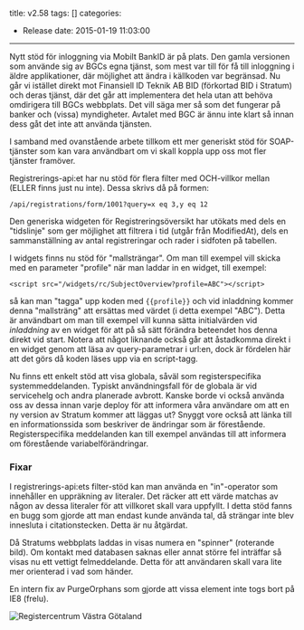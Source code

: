 title: v2.58
tags: []
categories:
  - Release
date: 2015-01-19 11:03:00
---
Nytt stöd för inloggning via Mobilt BankID är på plats. Den gamla versionen som använde sig av BGCs egna tjänst, som mest var till för få till inloggning i äldre applikationer, där möjlighet att ändra i källkoden var begränsad. Nu går vi istället direkt mot Finansiell ID Teknik AB BID (förkortad BID i Stratum) och deras tjänst, där det går att implementera det hela utan att behöva omdirigera till BGCs webbplats. Det vill säga mer så som det fungerar på banker och (vissa) myndigheter. Avtalet med BGC är ännu inte klart så innan dess gåt det inte att använda tjänsten. 

I samband med ovanstående arbete tillkom ett mer generiskt stöd för SOAP-tjänster som kan vara användbart om vi skall koppla upp oss mot fler tjänster framöver.

Registrerings-api:et har nu stöd för flera filter med OCH-villkor mellan (ELLER finns just nu inte). Dessa skrivs då på formen:
```
/api/registrations/form/1001?query=x eq 3,y eq 12
```
Den generiska widgeten för Registreringsöversikt har utökats med dels en "tidslinje" som ger möjlighet att filtrera i tid (utgår från ModifiedAt), dels en sammanställning av antal registreringar och rader i sidfoten på tabellen.

I widgets finns nu stöd för "mallsträngar". Om man till exempel vill skicka med en parameter "profile" när man laddar in en widget, till exempel:
```
<script src="/widgets/rc/SubjectOverview?profile=ABC"></script>
```
så kan man "tagga" upp koden med <code>&#123;&#123;profile&#125;&#125;</code> och vid inladdning kommer denna "mallsträng" att ersättas med värdet (i detta exempel "ABC"). Detta är användbart om man till exempel vill kunna sätta initialvärden vid *inladdning* av en widget för att på så sätt förändra beteendet hos denna direkt vid start. Notera att något liknande också går att åstadkomma direkt i en widget genom att läsa av query-parametrar i url:en, dock är fördelen här att det görs då koden läses upp via en script-tagg.

Nu finns ett enkelt stöd att visa globala, såväl som registerspecifika systemmeddelanden. Typiskt användningsfall för de globala är vid servicehelg och andra planerade avbrott. Kanske borde vi också använda oss av dessa innan varje deploy för att informera våra användare om att en ny version av Stratum kommer att läggas ut? Snyggt vore också att länka till en informationssida som beskriver de ändringar som är förestående. Registerspecifika meddelanden kan till exempel användas till att informera om förestående variabelförändringar.

### Fixar
I registrerings-api:ets filter-stöd kan man använda en "in"-operator som innehåller en uppräkning av literaler. Det räcker att ett värde matchas av någon av dessa literaler för att villkoret skall vara uppfyllt. I detta stöd fanns en bugg som gjorde att man endast kunde använda tal, då strängar inte blev innesluta i citationstecken. Detta är nu åtgärdat.

Då Stratums webbplats laddas in visas numera en "spinner" (roterande bild). Om kontakt med databasen saknas eller annat större fel inträffar så visas nu ett vettigt felmeddelande. Detta för att användaren skall vara lite mer orienterad i vad som händer.

En intern fix av PurgeOrphans som gjorde att vissa element inte togs bort på IE8 (frelu).

![Registercentrum Västra Götaland](http://demo.registercentrum.se/Images/HeadLogoRC.png)